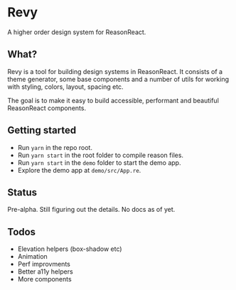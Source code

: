# Revy

A higher order design system for ReasonReact.

## What?

Revy is a tool for building design systems in ReasonReact. It consists of a theme generator, some base components and a number of utils for working with styling, colors, layout, spacing etc.

The goal is to make it easy to build accessible, performant and beautiful ReasonReact components.

## Getting started

- Run `yarn` in the repo root.
- Run `yarn start` in the root folder to compile reason files.
- Run `yarn start` in the `demo` folder to start the demo app.
- Explore the demo app at `demo/src/App.re`.

## Status

Pre-alpha. Still figuring out the details. No docs as of yet.

## Todos

- Elevation helpers (box-shadow etc)
- Animation
- Perf improvments
- Better a11y helpers
- More components

